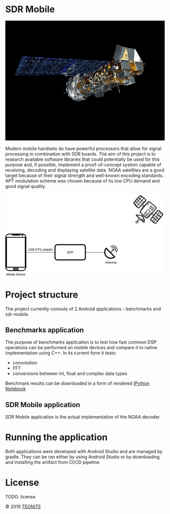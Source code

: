 # SDR Mobile

![NOAA satellite](docs/NOAA.jpg)

Modern mobile handsets do have powerful processors that allow for signal processing in combination 
with SDR boards. The aim of this project is to research available software libraries that could 
potentially be used for this purpose and, if possible, implement a proof-of-concept system capable 
of receiving, decoding and displaying satellite data. NOAA satellites are a good target
because of their signal strength and well-known encoding standards. 
APT modulation scheme was chosen because of its low CPU demand and good signal quality.

![SDR Mobile](docs/sdr-mobile.png)

# Project structure

The project currently consists of 2 Android applications - benchmarks and sdr-mobile.

## Benchmarks application

The purpose of benchmarks application is to test how fast common DSP operations can be performed
on mobile devices and compare it to native implementation using C++. In its current form it tests:

* convolution
* FFT
* conversions between int, float and complex data types

Benchmark results can be downloaded in a form of rendered [IPython Notebook](https://gitlab.com/librespacefoundation/sdrmakerspace/sdr-mobile/blob/master/benchmarks/notebooks/benchmarks.html)

## SDR Mobile application

SDR Mobile application is the actual implementation of the NOAA decoder.

# Running the application

Both applications were developed with Android Studio and are managed by gradle. They can be ran 
either by using Android Studio or by downloading and installing the artifact from CI/CD pipeline.

# License

TODO: license

&copy; 2019 [TEONITE](https://teonite.com)
